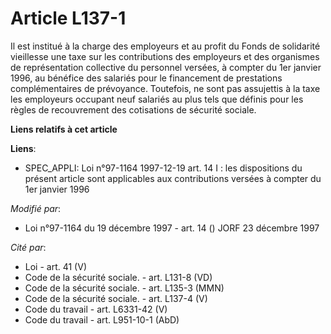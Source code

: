 # Article L137-1

Il est institué à la charge des employeurs et au profit du Fonds de solidarité vieillesse une taxe sur les contributions des
employeurs et des organismes de représentation collective du personnel versées, à compter du 1er janvier 1996, au bénéfice
des salariés pour le financement de prestations complémentaires de prévoyance. Toutefois, ne sont pas assujettis à la taxe
les employeurs occupant neuf salariés au plus tels que définis pour les règles de recouvrement des cotisations de sécurité
sociale.

**Liens relatifs à cet article**

**Liens**:

  - SPEC_APPLI: Loi n°97-1164 1997-12-19 art. 14 I : les dispositions du présent article sont applicables aux contributions versées à compter du 1er janvier 1996

_Modifié par_:

  - Loi n°97-1164 du 19 décembre 1997 - art. 14 () JORF 23 décembre 1997

_Cité par_:

  - Loi - art. 41 (V)
  - Code de la sécurité sociale. - art. L131-8 (VD)
  - Code de la sécurité sociale. - art. L135-3 (MMN)
  - Code de la sécurité sociale. - art. L137-4 (V)
  - Code du travail - art. L6331-42 (V)
  - Code du travail - art. L951-10-1 (AbD)

